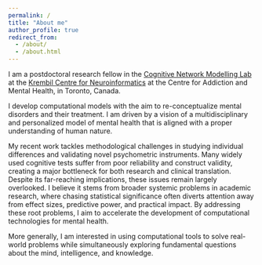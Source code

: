 ```yaml
---
permalink: /
title: "About me"
author_profile: true
redirect_from: 
  - /about/
  - /about.html
---
```


I am a postdoctoral research fellow in the [Cognitive Network Modelling Lab](https://cognemo.com) at the [Krembil Centre for Neuroinformatics](https://www.camh.ca/en/science-and-research/institutes-and-centres/krembil-centre-for-neuroinformatics) at the Centre for Addiction and Mental Health, in Toronto, Canada.

I develop computational models with the aim to re-conceptualize mental disorders and their treatment. I am driven by a vision of a multidisciplinary and personalized model of mental health that is aligned with a proper understanding of human nature.

My recent work tackles methodological challenges in studying individual differences and validating novel psychometric instruments. Many widely used cognitive tests suffer from poor reliability and construct validity, creating a major bottleneck for both research and clinical translation. Despite its far-reaching implications, these issues remain largely overlooked. I believe it stems from broader systemic problems in academic research, where chasing statistical significance often diverts attention away from effect sizes, predictive power, and practical impact. By addressing these root problems, I aim to accelerate the development of computational technologies for mental health.

More generally, I am interested in using computational tools to solve real-world problems while simultaneously exploring fundamental questions about the mind, intelligence, and knowledge.
